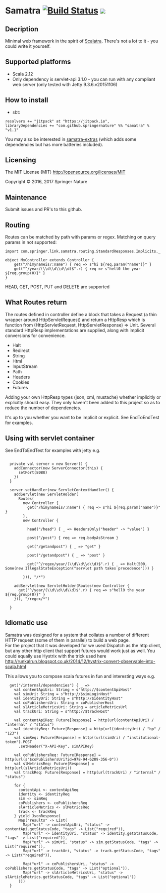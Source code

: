 Samatra [![Build Status](https://travis-ci.org/springernature/samatra.svg?branch=master)](https://travis-ci.org/springernature/samatra) [![](https://jitpack.io/v/springernature/samatra.svg)](https://jitpack.io/#springernature/samatra)
=======

## Decription
Minimal web framework in the spirit of [Scalatra](http://www.scalatra.org]). There's not a lot to it - you could write it yourself.

## Supported platforms
- Scala 2.12
- Only dependency is servlet-api 3.1.0 - you can run with any compliant web server (only tested with Jetty 9.3.6.v20151106)

## How to install
- sbt: 
```
resolvers += "jitpack" at "https://jitpack.io",
libraryDependencies += "com.github.springernature" %% "samatra" % "v1.1"	
```

You may also be interested in [samatra-extras](https://github.com/springernature/samatra-extras) (which adds some dependencies but has more batteries included).
 
## Licensing
The MIT License (MIT)  http://opensource.org/licenses/MIT

Copyright © 2016, 2017 Springer Nature

## Maintenance
Submit issues and PR's to this github.

## Routing
Routes can be matched by path with params or regex. Matching on query params in not supported:

```
import com.springer.link.samatra.routing.StandardResponses.Implicits._

object MyController extends Controller {
    get("/himynameis/:name") { req => s"hi ${req.param("name")}" }
    get("^/year/(\\d\\d\\d\\d)$".r) { req => s"hell0 the year ${req.group(0)}" }    
}
```

HEAD, GET, POST, PUT and DELETE are supported

## What Routes return
The routes defined in controller define a block that takes a Request (a thin wrapper around HttpServletRequest) and return a HttpResp which is function from 
(HttpServletRequest, HttpServletResponse) => Unit. Several standard HttpResp implementations are supplied, along with implicit conversions for convenience. 

* Halt
* Redirect
* String
* Html
* InputStream
* Path
* Headers
* Cookies
* Futures 

Adding your own HttpResp types (json, xml, mustache) whether implicitly or explicitly should easy. 
They only haven't been added to this project so as to reduce the number of dependencies.

It's up to you whether you want to be implicit or explicit. See EndToEndTest for examples.

## Using with servlet container
See EndToEndTest for examples with jetty e.g.

```

  private val server = new Server() {
    addConnector(new ServerConnector(this) {
      setPort(8080)
    })
  }

  server.setHandler(new ServletContextHandler() {
    addServlet(new ServletHolder(
      Routes(
        new Controller {
          get("/himynameis/:name") { req => s"hi ${req.param("name")}" }
        },
        new Controller {

          head("/head") { _ => HeadersOnly("header" -> "value") }

          post("/post") { req => req.bodyAsStream }

          get("/getandpost") { _ => "get" }

          post("/getandpost") { _ => "post" }

          get("^/regex/year/(\\d\\d\\d\\d)$".r) { _ => Halt(500, Some(new IllegalStateException("servlet path takes precedence"))) }

        })), "/*")

    addServlet(new ServletHolder(Routes(new Controller {
      get("^/year/(\\d\\d\\d\\d)$".r) { req => s"hell0 the year ${req.group(0)}" }
    })), "/regex/*")
    
  }
```

## Idiomatic use
Samatra was designed for a system that collates a number of different HTTP request (some of them in parallel) to build a web page.  
For the project that it was developed for we used Dispatch as the http client, but any other http client that support futures would work just as well. 
You could equally use Hystrix with the trick used here http://runkalrun.blogspot.co.uk/2014/12/hystrix-convert-observable-into-scala.html
 
This allows you to compose scala futures in fun and interesting ways e.g.

```
  get("/internal/dependencies") { _ =>
    val contentApiUri: String = s"http://$contentApiHost"
    val simUri: String = s"http://$simLoginHost"
    val identityUri: String = s"http://$identityHost"
    val coPublishersUri: String = coPublisherHost
    val slArticleMetricsUri: String = articleMetricsUrl
    val trackUri: String = s"http://$trackHost"

    val contentApiReq: Future[Response] = http(url(contentApiUri) / "internal" / "status")
    val identityReq: Future[Response] = http(url(identityUri) / "bp" / "123")
    val simReq: Future[Response] = http((url(simUri) / "institutional-token").POST
      .setHeader("X-API-Key", simAPIKey)

    val coPublishersReq: Future[Response] = http(url(s"$coPublishersUri?id=978-94-6209-356-0"))
    val slMetricsReq: Future[Response] = http(url(slArticleMetricsUri))
    val trackReq: Future[Response] = http(url(trackUri) / "internal" / "status")

    for {
      contentApi <- contentApiReq
      identity <- identityReq
      sim <- simReq
      coPublishers <- coPublishersReq
      slArticleMetrics <- slMetricsReq
      track <- trackReq
    } yield JsonResponse(
      Map("results" -> List(
        Map("url" -> contentApiUri, "status" -> contentApi.getStatusCode, "tags" -> List("required")),
        Map("url" -> identityUri, "status" -> identity.getStatusCode, "tags" -> List("required")),
        Map("url" -> simUri, "status" -> sim.getStatusCode, "tags" -> List("required")),
        Map("url" -> trackUri, "status" -> track.getStatusCode, "tags" -> List("required")),

        Map("url" -> coPublishersUri, "status" -> coPublishers.getStatusCode, "tags" -> List("optional")),
        Map("url" -> slArticleMetricsUri, "status" -> slArticleMetrics.getStatusCode, "tags" -> List("optional"))
      )))
  }
```
